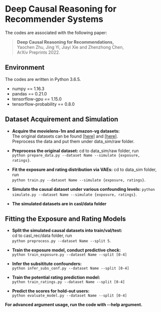 # Deep Causal Reasoning for Recommender Systems

 The codes are associated with the following paper:
 >**Deep Causal Reasoning for Recommendations,**  
 >Yaochen Zhu, Jing Yi, Jiayi Xie and Zhenzhong Chen,  
 >ArXiv Preprints 2022.


## Environment

 The codes are written in Python 3.6.5.  

- numpy == 1.16.3
- pandas == 0.21.0
- tensorflow-gpu == 1.15.0
- tensorflow-probability == 0.8.0

## Dataset Acquirement and Simulation

- **Acquire the movielens-1m and amazon-vg datasets:**  
    The original datasets can be found [[here]](https://grouplens.org/datasets/movielens/1m/) and [[here]](https://jmcauley.ucsd.edu/data/amazon/).  
 Preprocess the data and put them under data_sim/raw folder.

- **Preprocess the original dataset:**
    cd to data_sim/raw folder, run   
    ```python prepare_data.py --dataset Name --simulate {exposure, ratings}```.

- **Fit the exposure and rating distribution via VAEs:**
    cd to data_sim folder, run   
    ```python train.py --dataset Name --simulate {exposure, ratings}```. 

- **Simulate the causal dataset under various confounding levels:**
    ```python simulate.py --dataset Name --simulate {exposure, ratings}```. 

- **The simulated datasets are in casl/data folder**

## Fitting the Exposure and Rating Models
- **Split the simulated causal datasets into train/val/test:**  
    cd to casl_rec/data folder, run   
    ```python preprocess.py --dataset Name --split 5```.

- **Train the exposure model, conduct predictive check:**  
    ```python train_exposure.py --dataset Name --split [0-4]```

- **Infer the subsititute confounders:**   
    ```python infer_subs_conf.py --dataset Name --split [0-4]```

- **Train the potential rating prediction model:**   
    ```python train_ratings.py --dataset Name --split [0-4]```

- **Predict the scores for hold-out users:**   
    ```python evaluate_model.py --dataset Name --split [0-4]```

**For advanced argument usage, run the code with --help argument.**